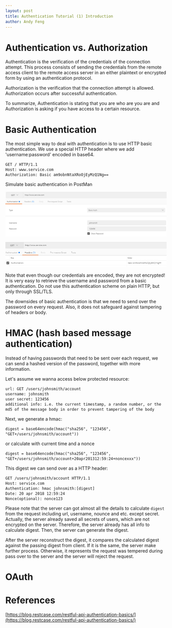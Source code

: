 ```yaml
---
layout: post
title: Authentication Tutorial (1) Introduction
author: Andy Feng
---
```


# Authentication vs. Authorization #
Authentication is the verification of the credentials of the connection attempt. This process consists of sending the credentials from the remote access client to the remote access server in an either plaintext or encrypted form by using an authentication protocol.

Authorization is the verification that the connection attempt is allowed. Authorization occurs after successful authentication.

To summarize, Authentication is stating that you are who are you are and Authorization is asking if you have access to a certain resource.

# Basic Authentication
The most simple way to deal with authentication is to use HTTP basic authentication. We use a special HTTP header where we add 'username:password' encoded in base64.

	GET / HTTP/1.1
	Host: www.service.com
	Authorization: Basic am9obnNtaXRoOjEyMzQ1Ng==

Simulate basic authentication in PostMan

![](/images/posts/20181120-auth-1.png)

![](/images/posts/20181120-auth-2.png)

Note that even though our credentials are encoded, they are not encrypted! It is very easy to retrieve the username and password from a basic authentication. Do not use this authentication scheme on plain HTTP, but only through SSL/TLS.

The downsides of basic authentication is that we need to send over the password on every request. Also, it does not safeguard against tampering of headers or body.

# HMAC (hash based message authentication)
Instead of having passwords that need to be sent over each request, we can send a hashed version of the password, together with more information. 

Let's assume we wanna access below protected resource:

	url: GET /users/johnsmith/account
	username: johnsmith
	user secret: 123456
	additional info: i.e. the current timestamp, a random number, or the md5 of the message body in order to prevent tampering of the body

Next, we generate a hmac:

	digest = base64encode(hmac("sha256", "123456", "GET+/users/johnsmith/account"))

or calculate with current time and a nonce

	digest = base64encode(hmac("sha256", "123456", "GET+/users/johnsmith/account+20apr201312:59:24+noncexxx"))

This digest we can send over as a HTTP header:

	GET /users/johnsmith/account HTTP/1.1
	Host: service.com
	Authentication: hmac johnsmith:[digest]
	Date: 20 apr 2018 12:59:24
	Nonce(optional): nonce123

Please note that the server can got almost all the details to calculate `digest` from the request including url, username, nounce and etc. except secret. Actually, the server already saved all secrets of users, which are not encrypted on the server. Therefore, the server already has all info to calculate digest. Then, the server can generate the digest.

After the server reconstruct the digest, it compares the calculated digest against the passing digest from client. If it is the same, the server make further process. Otherwise, it represents the request was tempered during pass over to the server and the server will reject the request.

# OAuth

# References
[https://blog.restcase.com/restful-api-authentication-basics/](https://blog.restcase.com/restful-api-authentication-basics/)
